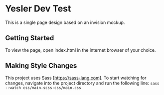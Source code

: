 # Yesler Dev Test
This is a single page design based on an invision mockup.

## Getting Started
To view the page, open index.html in the internet browser of your choice.

## Making Style Changes
This project uses Sass [https://sass-lang.com]. To start watching for changes, navigate into the project directory and run the following line:
`sass --watch css/main.scss:css/main.css`
